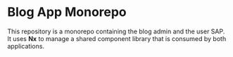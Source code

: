 # Blog App Monorepo

This repository is a monorepo containing the blog admin and the user SAP. It uses **Nx** to manage a shared component library that is consumed by both applications.
